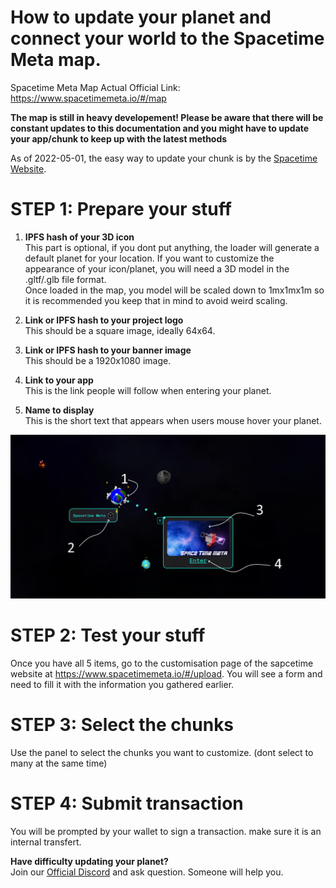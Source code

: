 # How to update your planet and connect your world to the Spacetime Meta map.

Spacetime Meta Map Actual Official Link: https://www.spacetimemeta.io/#/map

**The map is still in heavy developement! Please be aware that there will be constant updates to this documentation and you might have to update your app/chunk to keep up with the latest methods**

As of 2022-05-01, the easy way to update your chunk is by the [Spacetime Website](https://www.spacetimemeta.io/#/upload).

# STEP 1: Prepare your stuff

1. **IPFS hash of your 3D icon**  
This part is optional, if you dont put anything, the loader will generate a default planet for your location.
If you want to customize the appearance of your icon/planet, you will need a 3D model in the .gltf/.glb file format.  
Once loaded in the map, you model will be scaled down to 1mx1mx1m so it is recommended you keep that in mind to avoid weird scaling.  

2. **Link or IPFS hash to your project logo**  
This should be a square image, ideally 64x64.

3. **Link or IPFS hash to your banner image**  
This should be a 1920x1080 image.

4. **Link to your app**  
This is the link people will follow when entering your planet.

5. **Name to display**  
This is the short text that appears when users mouse hover your planet.

![interface map](https://raw.githubusercontent.com/Spacetime-Meta/documentation/main/src/map_interface_components.png)

# STEP 2: Test your stuff

Once you have all 5 items, go to the customisation page of the sapcetime website at https://www.spacetimemeta.io/#/upload. You will see a form and need to fill it with the information you gathered earlier.

# STEP 3: Select the chunks

Use the panel to select the chunks you want to customize. (dont select to many at the same time)  

# STEP 4: Submit transaction 

You will be prompted by your wallet to sign a transaction. make sure it is an internal transfert. 

**Have difficulty updating your planet?**  
Join our [Official Discord](https://discord.gg/wtRMBXw2bd) and ask question. Someone will help you.

